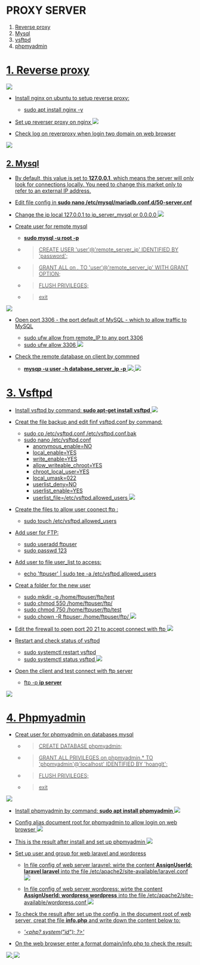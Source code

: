# PROXY SERVER

1. <a href='#1'> Reverse proxy
2. <a href='#2'> Mysql
3. <a href='#3'> vsftpd
4. <a href='#4'> phpmyadmin


<div id='1'></div>
  
# 1. Reverse proxy
![](Png/nginx-reverse-proxy.png)
* Install nginx on ubuntu to setup reverse proxy:
  * sudo apt install nginx -y
* Set up reverser proxy on nginx
![](Png/proxy.png)

* Check log on reverproxy when login two domain on web browser

![](Png/result-proxy.png)


<div id='2'></div>

## 2. Mysql 
* By default, this value is set to **127.0.0.1**, which means the server will only look for connections locally. You need to change this market only to refer to an external IP address. 
* Edit file config in **sudo nano /etc/mysql/mariadb.conf.d/50-server.cnf**
* Change the ip local 127.0.0.1 to ip_server_mysql or 0.0.0.0
![](Png/edit-mysql-cnf.png)

* Create user for remote mysql 
  * **sudo mysql -u root -p**
  * > CREATE USER 'user'@'remote_server_ip' IDENTIFIED BY 'password';
  * > GRANT ALL on *.* TO 'user'@'remote_server_ip' WITH GRANT OPTION;
  * > FLUSH PRIVILEGES;
  * > exit

![](Png/create-user-remotemysql.png)

* Open port 3306 - the port default of MySQL - which to allow traffic to MySQL
  * sudo ufw allow from remote_IP to any port 3306
  * sudo ufw allow 3306
![](Png/allow-port-3306.png)

* Check the remote database on client by commned
  * **mysqp -u user -h database_server_ip -p**
![](Png/database-server.png)
![](Png/check-on-client.png)

<div id='3'></div>

# 3. Vsftpd
* Install vsftpd by command: **sudo apt-get install vsftpd**
![](Png/ftp-install.png)

* Creat the file backup and edit finf vsftpd.conf by command:
  * sudo cp /etc/vsftpd.conf /etc/vsftpd.conf.bak
  * sudo nano /etc/vsftpd.conf
    * anonymous_enable=NO
    * local_enable=YES
    * write_enable=YES
    * allow_writeable_chroot=YES
    * chroot_local_user=YES
    * local_umask=022 
    * userlist_deny=NO
    * userlist_enable=YES
    * userlist_file=/etc/vsftpd.allowed_users 
![](Png/ftp-config.png)

* Create the files to allow user coonect ftp :
    *  sudo touch /etc/vsftpd.allowed_users 
* Add user for FTP:
  * sudo useradd ftpuser
  * sudo passwd 123
* Add user to file user_list to access: 
  * echo 'ftpuser' | sudo tee -a /etc/vsftpd.allowed_users
* Creat a folder for the new user
  * sudo mkdir -p /home/ftpuser/ftp/test
  * sudo chmod 550 /home/ftpuser/ftp/
  * sudo chmod 750 /home/ftpuser/ftp/test
  * sudo chown -R ftpuser: /home/ftpuser/ftp/
![](Png/folder-ftp.png)

* Edit the firewall to open port 20 21 to accept connect with ftp
![](Png/ufw-ftp.png)

* Restart and check status of vsftpd
  * sudo systemctl restart vsftpd
  * sudo systemctl status vsftpd
![](Png/ftp-status.png)

* Open the client and test connect with ftp server
  * ftp -p **ip server**

![](Png/ftp-result.png)

<div id='4'></div>

# 4. Phpmyadmin
* Creat user for phpmyadmin on databases mysql
  * > CREATE DATABASE phpmyadmin;
  * > GRANT ALL PRIVILEGES on phpmyadmin.* TO 'phpmyadmin'@'localhost' IDENTIFIED BY 'hoanglt';
  * > FLUSH PRIVILEGES;
  * > exit

![](Png/phpmyadmin-database.png)

* Install phpmyadmin by command: **sudo apt install phpmyadmin**
![](Png/phpmyadmin-install.png)

* Config alias document root for phpmyadmin to allow login on web browser 
![](Png/phpmyadmin-config.png)

* This is the result after install and set up phpmyadmin
![](Png/phpmyadmin-result.png)

* Set up user and group for web laravel and wordpress 
  * In file config of web server laravrel:  wirte the content **AssignUserId: laravel laravel** into the file /etc/apache2/site-available/laravel.conf
![](Png/uidcnf-laravel.png)

  * In file config of web server wordpress:  wirte the content **AssignUserId: wordpress wordpress** into the file /etc/apache2/site-available/wordpress.conf
![](Png/uidcnf-wordpress.png)

* To check the result after set up the config, in the document root of web server, creat the file **info.php** and write down the content below to: 
  *  *'<php?
    system("id");
    ?>'*

* On the web browser enter a format domain/info.php to check the result:

![](Png/uid-wordpress.png)
![](Png/uid-laravel.png)